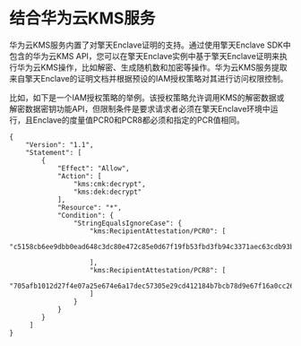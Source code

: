 # 结合华为云KMS服务<a name="ecs_03_1413"></a>

华为云KMS服务内置了对擎天Enclave证明的支持。通过使用擎天Enclave SDK中包含的华为云KMS API，您可以在擎天Enclave实例中基于擎天Enclave证明来执行华为云KMS操作，比如解密、生成随机数和加密等操作。华为云KMS服务提取来自擎天Enclave的证明文档并根据预设的IAM授权策略对其进行访问权限控制。

比如，如下是一个IAM授权策略的举例。该授权策略允许调用KMS的解密数据或解密数据密钥功能API，但限制条件是要求请求者必须在擎天Enclave环境中运行，且Enclave的度量值PCR0和PCR8都必须和指定的PCR值相同。

```
{ 
    "Version": "1.1", 
    "Statement": [ 
        { 
            "Effect": "Allow", 
            "Action": [ 
                "kms:cmk:decrypt", 
                "kms:dek:decrypt" 
            ], 
            "Resource": "*", 
            "Condition": { 
                "StringEqualsIgnoreCase": { 
                    "kms:RecipientAttestation/PCR0": [ 
                        "c5158cb6ee9dbb0ead648c3dc80e472c85e0d67f19fb53fbd3fb94c3371aec63cdb93b80d727a7084248873b1d8e8b41" 
  
                    ], 
                    "kms:RecipientAttestation/PCR8": [ 
                        "705afb1012d27f4e07a25e674e6a17dec57305e29cd412184b7bcb78d9e67f16a0cc26d8706a4fab418a5da5788bc949" 
                    ] 
                } 
            } 
        }
     ]
}
```

